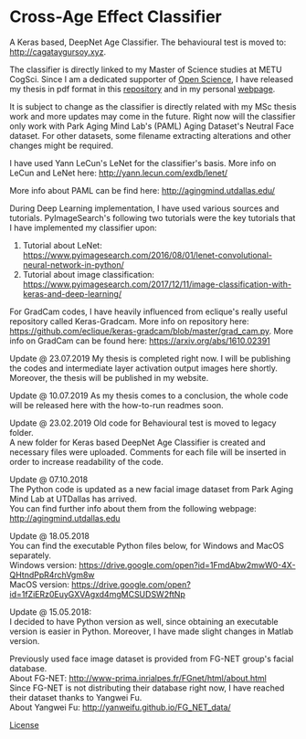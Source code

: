# Cross-Age Effect Classifier
A Keras based, DeepNet Age Classifier. The behavioural test is moved to: http://cagataygursoy.xyz.  

The classifier is directly linked to my Master of Science studies at METU CogSci. Since I am a dedicated supporter of [Open Science](https://www.fosteropenscience.eu/content/what-open-science-introduction), I have released my thesis in pdf format in this [repository](https://github.com/caggursoy/Cross-Age-Effect/blob/master/necati_cagatay_gursoy_msc_thesis.pdf) and in my personal [webpage](http://cagataygursoy.xyz/).  

It is subject to change as the classifier is directly related with my MSc thesis work and more updates may come in the future.
Right now will the classifier only work with Park Aging Mind Lab's (PAML) Aging Dataset's Neutral Face dataset. For other datasets, some filename extracting alterations and other changes might be required.  

I have used Yann LeCun's LeNet for the classifier's basis. More info on LeCun and LeNet here: http://yann.lecun.com/exdb/lenet/

More info about PAML can be find here: http://agingmind.utdallas.edu/  

During Deep Learning implementation, I have used various sources and tutorials. PyImageSearch's following two tutorials were the key tutorials that I have implemented my classifier upon:  
1) Tutorial about LeNet: https://www.pyimagesearch.com/2016/08/01/lenet-convolutional-neural-network-in-python/
2) Tutorial about image classification: https://www.pyimagesearch.com/2017/12/11/image-classification-with-keras-and-deep-learning/
  
For GradCam codes, I have heavily influenced from eclique's really useful repository called Keras-Gradcam. More info on repository here: https://github.com/eclique/keras-gradcam/blob/master/grad_cam.py. More info on GradCam can be found here: https://arxiv.org/abs/1610.02391
  
Update @ 23.07.2019
My thesis is completed right now. I will be publishing the codes and intermediate layer activation output images here shortly. Moreover, the thesis will be published in my website.

Update @ 10.07.2019
As my thesis comes to a conclusion, the whole code will be released here with the how-to-run readmes soon.

Update @ 23.02.2019
Old code for Behavioural test is moved to legacy folder.  
A new folder for Keras based DeepNet Age Classifier is created and necessary files were uploaded. Comments for each file will be inserted in order to increase readability of the code.  

Update @ 07.10.2018  
The Python code is updated as a new facial image dataset from Park Aging Mind Lab at UTDallas has arrived.  
You can find further info about them from the following webpage: http://agingmind.utdallas.edu  

Update @ 18.05.2018  
You can find the executable Python files below, for Windows and MacOS separately.  
Windows version: https://drive.google.com/open?id=1FmdAbw2mwW0-4X-QHtndPpR4rchVgm8w  
MacOS version: https://drive.google.com/open?id=1fZiERz0EuyGXVAgxd4mgMCSUDSW2ftNp  

Update @ 15.05.2018:  
I decided to have Python version as well, since obtaining an executable version is easier in Python. Moreover, I have made slight changes in Matlab version.  

Previously used face image dataset is provided from FG-NET group's facial database.  
About FG-NET: http://www-prima.inrialpes.fr/FGnet/html/about.html  
Since FG-NET is not distributing their database right now, I have reached their dataset thanks to Yangwei Fu.  
About Yangwei Fu: http://yanweifu.github.io/FG_NET_data/  

[License](https://github.com/caggursoy/crossageeffect/blob/master/LICENSE)
